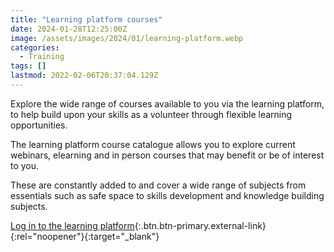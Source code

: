 ```yaml
---
title: "Learning platform courses"
date: 2024-01-28T12:25:00Z
image: /assets/images/2024/01/learning-platform.webp
categories:
  - Training
tags: []
lastmod: 2022-02-06T20:37:04.129Z
---
```

Explore the wide range of courses available to you via the learning platform, to help build upon your skills as a volunteer through flexible learning opportunities.

The learning platform course catalogue allows you to explore current webinars, elearning and in person courses that may benefit or be of interest to you.

These are constantly added to and cover a wide range of subjects from essentials such as safe space to skills development and knowledge building subjects.

[Log in to the learning platform](https://learning.girlguiding.org.uk/login/index.php ){:.btn.btn-primary.external-link}{:rel="noopener"}{:target="_blank"}
